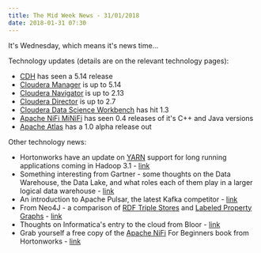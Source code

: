 ```yaml
---
title: The Mid Week News - 31/01/2018
date: 2018-01-31 07:30
---
```

It's Wednesday, which means it's news time...
<!--more-->

Technology updates (details are on the relevant technology pages):

* [CDH](/technologies/cloudera-cdh/) has seen a 5.14 release
* [Cloudera Manager](/technologies/cloudera-manager/) is up to 5.14
* [Cloudera Navigator](/technologies/cloudera-navigator/) is up to 2.13
* [Cloudera Director](/technologies/cloudera-director/) is up to 2.7
* [Cloudera Data Science Workbench](/technologies/cloudera-data-science-workbench/) has hit 1.3
* [Apache NiFi MiNiFi](/technologies/apache-nifi/minifi/) has seen 0.4 releases of it's C++ and Java versions
* [Apache Atlas](/technologies/apache-atlas/) has a 1.0 alpha release out

Other technology news:

* Hortonworks have an update on [YARN](/technologies/apache-hadoop/yarn/) support for long running applications coming in Hadoop 3.1 - [link](https://hortonworks.com/blog/first-class-support-long-running-services-apache-hadoop-yarn/)
* Something interesting from Gartner - some thoughts on the Data Warehouse, the Data Lake, and what roles each of them play in a larger logical data warehouse - [link](https://blogs.gartner.com/henry-cook/2018/01/28/the-logical-data-warehouse-and-its-jobs-to-be-done/)
* An introduction to Apache Pulsar, the latest Kafka competitor - [link](http://furkankamaci.com/apache-pulsar-distributed-pub-sub-messaging-system/)
* From Neo4J - a comparison of [RDF Triple Stores](/tech-categories/rdf-databases/) and [Labeled Property Graphs](/tech-categories/graph-databases/) - [link](https://neo4j.com/blog/rdf-triple-store-vs-labeled-property-graph-difference/)
* Thoughts on Informatica's entry to the cloud from Bloor - [link](https://www.bloorresearch.com/2018/01/informatica-pale-pink-maybe-orange/)
* Grab yourself a free copy of the [Apache NiFi](/technologies/apache-nifi/) For Beginners book from Hortonworks - [link](https://hortonworks.com/blog/introduction-apache-nifi/)